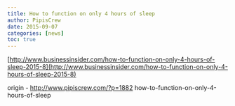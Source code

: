 ```yaml
---
title: How to function on only 4 hours of sleep
author: PipisCrew
date: 2015-09-07
categories: [news]
toc: true
---
```


[http://www.businessinsider.com/how-to-function-on-only-4-hours-of-sleep-2015-8](http://www.businessinsider.com/how-to-function-on-only-4-hours-of-sleep-2015-8)

origin - http://www.pipiscrew.com/?p=1882 how-to-function-on-only-4-hours-of-sleep